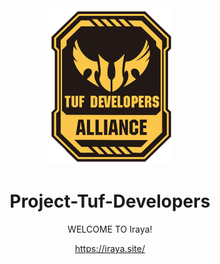 <div align="center">
    <img width=200px height=250px src="https://github.com/PUP-BSIT/ex9-tuf_developers/blob/efc1a7e97c441eae6ed1a0c02ac5f2c97ba95ace/index_elements/TUFLOGO.png" />

# Project-Tuf-Developers

WELCOME TO Iraya!

https://iraya.site/